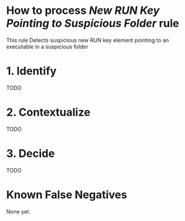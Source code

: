 # How to process *New RUN Key Pointing to Suspicious Folder* rule
This rule Detects suspicious new RUN key element pointing to an executable in a suspicious folder

# 1. Identify
TODO

# 2. Contextualize
TODO

# 3. Decide
TODO

# Known False Negatives
None yet.
